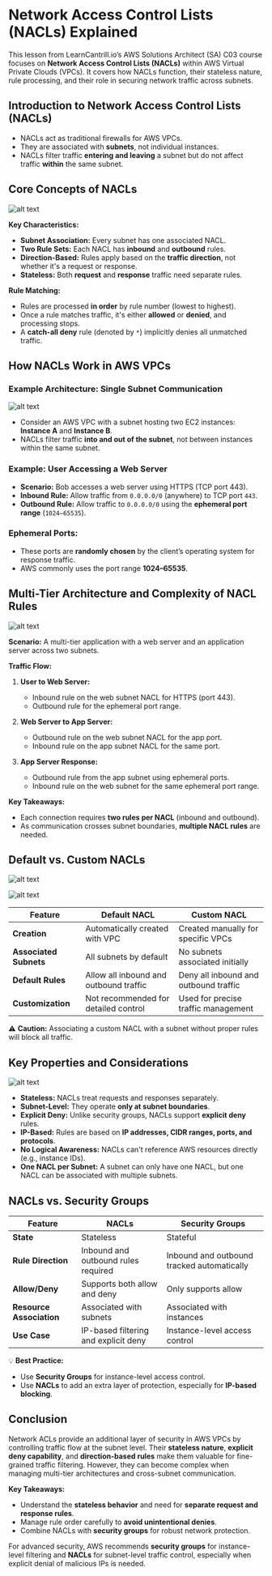 # Network Access Control Lists (NACLs) Explained

This lesson from LearnCantrill.io’s AWS Solutions Architect (SA) C03 course focuses on **Network Access Control Lists (NACLs)** within AWS Virtual Private Clouds (VPCs). It covers how NACLs function, their stateless nature, rule processing, and their role in securing network traffic across subnets.

## Introduction to Network Access Control Lists (NACLs)

- NACLs act as traditional firewalls for AWS VPCs.
- They are associated with **subnets**, not individual instances.
- NACLs filter traffic **entering and leaving** a subnet but do not affect traffic **within** the same subnet.

## Core Concepts of NACLs

![alt text](image-30.png)

**Key Characteristics:**

- **Subnet Association:** Every subnet has one associated NACL.
- **Two Rule Sets:** Each NACL has **inbound** and **outbound** rules.
- **Direction-Based:** Rules apply based on the **traffic direction**, not whether it's a request or response.
- **Stateless:** Both **request** and **response** traffic need separate rules.

**Rule Matching:**

- Rules are processed **in order** by rule number (lowest to highest).
- Once a rule matches traffic, it's either **allowed** or **denied**, and processing stops.
- A **catch-all deny** rule (denoted by `*`) implicitly denies all unmatched traffic.

## How NACLs Work in AWS VPCs

### **Example Architecture: Single Subnet Communication**

![alt text](image-31.png)

- Consider an AWS VPC with a subnet hosting two EC2 instances: **Instance A** and **Instance B**.
- NACLs filter traffic **into and out of the subnet**, not between instances within the same subnet.

### **Example: User Accessing a Web Server**

- **Scenario:** Bob accesses a web server using HTTPS (TCP port 443).
- **Inbound Rule:** Allow traffic from `0.0.0.0/0` (anywhere) to TCP port `443`.
- **Outbound Rule:** Allow traffic to `0.0.0.0/0` using the **ephemeral port range** (`1024–65535`).

### **Ephemeral Ports:**

- These ports are **randomly chosen** by the client’s operating system for response traffic.
- AWS commonly uses the port range **1024–65535**.

## Multi-Tier Architecture and Complexity of NACL Rules

![alt text](image-32.png)

**Scenario:** A multi-tier application with a web server and an application server across two subnets.

**Traffic Flow:**

1. **User to Web Server:**

   - Inbound rule on the web subnet NACL for HTTPS (port 443).
   - Outbound rule for the ephemeral port range.

2. **Web Server to App Server:**

   - Outbound rule on the web subnet NACL for the app port.
   - Inbound rule on the app subnet NACL for the same port.

3. **App Server Response:**
   - Outbound rule from the app subnet using ephemeral ports.
   - Inbound rule on the web subnet for the same ephemeral port range.

**Key Takeaways:**

- Each connection requires **two rules per NACL** (inbound and outbound).
- As communication crosses subnet boundaries, **multiple NACL rules** are needed.

## Default vs. Custom NACLs

![alt text](image-33.png)

![alt text](image-34.png)

| Feature                | Default NACL                           | Custom NACL                           |
| ---------------------- | -------------------------------------- | ------------------------------------- |
| **Creation**           | Automatically created with VPC         | Created manually for specific VPCs    |
| **Associated Subnets** | All subnets by default                 | No subnets associated initially       |
| **Default Rules**      | Allow all inbound and outbound traffic | Deny all inbound and outbound traffic |
| **Customization**      | Not recommended for detailed control   | Used for precise traffic management   |

⚠️ **Caution:** Associating a custom NACL with a subnet without proper rules will block all traffic.

## Key Properties and Considerations

![alt text](image-35.png)

- **Stateless:** NACLs treat requests and responses separately.
- **Subnet-Level:** They operate **only at subnet boundaries**.
- **Explicit Deny:** Unlike security groups, NACLs support **explicit deny** rules.
- **IP-Based:** Rules are based on **IP addresses, CIDR ranges, ports, and protocols**.
- **No Logical Awareness:** NACLs can't reference AWS resources directly (e.g., instance IDs).
- **One NACL per Subnet:** A subnet can only have one NACL, but one NACL can be associated with multiple subnets.

## NACLs vs. Security Groups

| Feature                  | NACLs                                | Security Groups                            |
| ------------------------ | ------------------------------------ | ------------------------------------------ |
| **State**                | Stateless                            | Stateful                                   |
| **Rule Direction**       | Inbound and outbound rules required  | Inbound and outbound tracked automatically |
| **Allow/Deny**           | Supports both allow and deny         | Only supports allow                        |
| **Resource Association** | Associated with subnets              | Associated with instances                  |
| **Use Case**             | IP-based filtering and explicit deny | Instance-level access control              |

💡 **Best Practice:**

- Use **Security Groups** for instance-level access control.
- Use **NACLs** to add an extra layer of protection, especially for **IP-based blocking**.

## Conclusion

Network ACLs provide an additional layer of security in AWS VPCs by controlling traffic flow at the subnet level. Their **stateless nature**, **explicit deny capability**, and **direction-based rules** make them valuable for fine-grained traffic filtering. However, they can become complex when managing multi-tier architectures and cross-subnet communication.

**Key Takeaways:**

- Understand the **stateless behavior** and need for **separate request and response rules**.
- Manage rule order carefully to **avoid unintentional denies**.
- Combine NACLs with **security groups** for robust network protection.

For advanced security, AWS recommends **security groups** for instance-level filtering and **NACLs** for subnet-level traffic control, especially when explicit denial of malicious IPs is needed.
